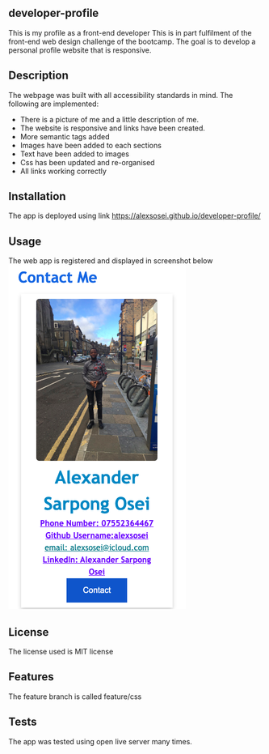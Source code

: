 ## developer-profile
This is my profile as a front-end developer
This is in part fulfilment of the front-end web design challenge of the bootcamp. The goal is to develop a personal profile website that is responsive. 
## Description
The webpage was built with all accessibility standards in mind. The following are implemented:
- There is a picture of me and a little description of me.
- The website is responsive and links have been created.
- More semantic tags added
- Images have been added to each sections
- Text have been added to images
- Css has been updated and re-organised
- All links working correctly

## Installation
The app is deployed using link https://alexsosei.github.io/developer-profile/ 
## Usage
The web app is registered and displayed in screenshot below ![login](https://github.com/alexsosei/developer-profile/blob/main/assets/images/Screenshot%202023-03-17%20at%2002.43.40.png)
## License
The license used is MIT license
## Features
The feature branch is called feature/css
## Tests
The app was tested using open live server many times. 
